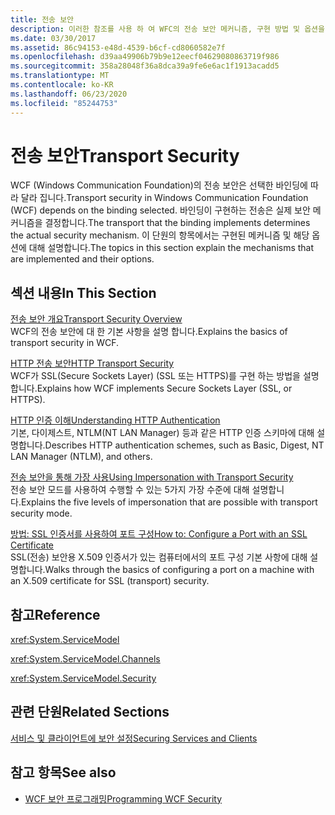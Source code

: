 ```yaml
---
title: 전송 보안
description: 이러한 참조를 사용 하 여 WFC의 전송 보안 메커니즘, 구현 방법 및 옵션을 이해할 수 있습니다.
ms.date: 03/30/2017
ms.assetid: 86c94153-e48d-4539-b6cf-cd8060582e7f
ms.openlocfilehash: d39aa49906b79b9e12eecf04629080863719f986
ms.sourcegitcommit: 358a28048f36a8dca39a9fe6e6ac1f1913acadd5
ms.translationtype: MT
ms.contentlocale: ko-KR
ms.lasthandoff: 06/23/2020
ms.locfileid: "85244753"
---
```

# <a name="transport-security"></a><span data-ttu-id="f2f5e-103">전송 보안</span><span class="sxs-lookup"><span data-stu-id="f2f5e-103">Transport Security</span></span>
<span data-ttu-id="f2f5e-104">WCF (Windows Communication Foundation)의 전송 보안은 선택한 바인딩에 따라 달라 집니다.</span><span class="sxs-lookup"><span data-stu-id="f2f5e-104">Transport security in Windows Communication Foundation (WCF) depends on the binding selected.</span></span> <span data-ttu-id="f2f5e-105">바인딩이 구현하는 전송은 실제 보안 메커니즘을 결정합니다.</span><span class="sxs-lookup"><span data-stu-id="f2f5e-105">The transport that the binding implements determines the actual security mechanism.</span></span> <span data-ttu-id="f2f5e-106">이 단원의 항목에서는 구현된 메커니즘 및 해당 옵션에 대해 설명합니다.</span><span class="sxs-lookup"><span data-stu-id="f2f5e-106">The topics in this section explain the mechanisms that are implemented and their options.</span></span>  
  
## <a name="in-this-section"></a><span data-ttu-id="f2f5e-107">섹션 내용</span><span class="sxs-lookup"><span data-stu-id="f2f5e-107">In This Section</span></span>  
 [<span data-ttu-id="f2f5e-108">전송 보안 개요</span><span class="sxs-lookup"><span data-stu-id="f2f5e-108">Transport Security Overview</span></span>](transport-security-overview.md)  
 <span data-ttu-id="f2f5e-109">WCF의 전송 보안에 대 한 기본 사항을 설명 합니다.</span><span class="sxs-lookup"><span data-stu-id="f2f5e-109">Explains the basics of transport security in WCF.</span></span>  
  
 [<span data-ttu-id="f2f5e-110">HTTP 전송 보안</span><span class="sxs-lookup"><span data-stu-id="f2f5e-110">HTTP Transport Security</span></span>](http-transport-security.md)  
 <span data-ttu-id="f2f5e-111">WCF가 SSL(Secure Sockets Layer) (SSL 또는 HTTPS)를 구현 하는 방법을 설명 합니다.</span><span class="sxs-lookup"><span data-stu-id="f2f5e-111">Explains how WCF implements Secure Sockets Layer (SSL, or HTTPS).</span></span>  
  
 [<span data-ttu-id="f2f5e-112">HTTP 인증 이해</span><span class="sxs-lookup"><span data-stu-id="f2f5e-112">Understanding HTTP Authentication</span></span>](understanding-http-authentication.md)  
 <span data-ttu-id="f2f5e-113">기본, 다이제스트, NTLM(NT LAN Manager) 등과 같은 HTTP 인증 스키마에 대해 설명합니다.</span><span class="sxs-lookup"><span data-stu-id="f2f5e-113">Describes HTTP authentication schemes, such as Basic, Digest, NT LAN Manager (NTLM), and others.</span></span>  
  
 [<span data-ttu-id="f2f5e-114">전송 보안을 통해 가장 사용</span><span class="sxs-lookup"><span data-stu-id="f2f5e-114">Using Impersonation with Transport Security</span></span>](using-impersonation-with-transport-security.md)  
 <span data-ttu-id="f2f5e-115">전송 보안 모드를 사용하여 수행할 수 있는 5가지 가장 수준에 대해 설명합니다.</span><span class="sxs-lookup"><span data-stu-id="f2f5e-115">Explains the five levels of impersonation that are possible with transport security mode.</span></span>  
  
 [<span data-ttu-id="f2f5e-116">방법: SSL 인증서를 사용하여 포트 구성</span><span class="sxs-lookup"><span data-stu-id="f2f5e-116">How to: Configure a Port with an SSL Certificate</span></span>](how-to-configure-a-port-with-an-ssl-certificate.md)  
 <span data-ttu-id="f2f5e-117">SSL(전송) 보안용 X.509 인증서가 있는 컴퓨터에서의 포트 구성 기본 사항에 대해 설명합니다.</span><span class="sxs-lookup"><span data-stu-id="f2f5e-117">Walks through the basics of configuring a port on a machine with an X.509 certificate for SSL (transport) security.</span></span>  
  
## <a name="reference"></a><span data-ttu-id="f2f5e-118">참고</span><span class="sxs-lookup"><span data-stu-id="f2f5e-118">Reference</span></span>  
 <xref:System.ServiceModel>  
  
 <xref:System.ServiceModel.Channels>  
  
 <xref:System.ServiceModel.Security>  
  
## <a name="related-sections"></a><span data-ttu-id="f2f5e-119">관련 단원</span><span class="sxs-lookup"><span data-stu-id="f2f5e-119">Related Sections</span></span>  
 [<span data-ttu-id="f2f5e-120">서비스 및 클라이언트에 보안 설정</span><span class="sxs-lookup"><span data-stu-id="f2f5e-120">Securing Services and Clients</span></span>](securing-services-and-clients.md)  
  
## <a name="see-also"></a><span data-ttu-id="f2f5e-121">참고 항목</span><span class="sxs-lookup"><span data-stu-id="f2f5e-121">See also</span></span>

- [<span data-ttu-id="f2f5e-122">WCF 보안 프로그래밍</span><span class="sxs-lookup"><span data-stu-id="f2f5e-122">Programming WCF Security</span></span>](programming-wcf-security.md)
